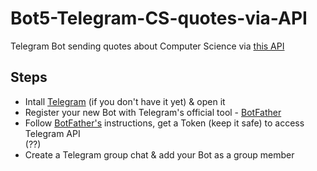# Bot5-Telegram-CS-quotes-via-API

Telegram Bot sending quotes about Computer Science via <a href="http://quotes.stormconsultancy.co.uk/api"> this API</a> <br>

<h2>Steps</h2>
<ul>
  <li>Intall <a href="https://telegram.org/">Telegram</a> (if you don't have it yet) & open it</li>
  <li>Register your new Bot with Telegram's official tool - <a href="https://telegram.me/BotFather">BotFather</a></li>
  <li>Follow <a href="https://telegram.me/BotFather">BotFather's</a> instructions, get a Token (keep it safe) to access Telegram API</li> 
 (??) <li>Create a Telegram group chat & add your Bot as a group member</li>
